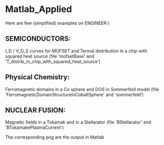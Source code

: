 # Matlab_Applied

Here are few (simplified) examples on ENGINEER:\
## SEMICONDUCTORS: 
I_D / V_D_S curves for MOFSET and Termal distribution in a chip with squared heat source (file 'mofsetBase' and 'T_distrib_in_chip_with_squared_heat_source')

## Physical Chemistry:
Ferromagnetic domains in a Co sphere and DOS in Sommerfeld model (file 'FerromagneticDomainStructureinCobaltSphere' and 'sommerfeld')

## NUCLEAR FUSION:
Magnetic fields in a Tokamak and in a Stellarator (file 'BStellarator' and 'BTokamakePlasmaCurrent')

The corresponding png are the output in Matlab
